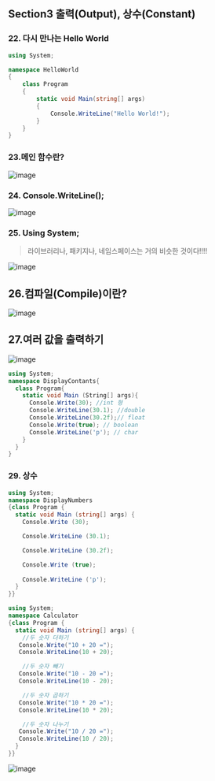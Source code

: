 ## Section3 출력(Output), 상수(Constant)

### 22. 다시 만나는 Hello World

```cs
using System;

namespace HelloWorld
{
    class Program
    {
        static void Main(string[] args)
        {
            Console.WriteLine("Hello World!");
        }
    }
}
```

### 23.메인 함수란?

![image](image.png)

### 24. Console.WriteLine();

![image](image_2.png)

### 25. Using System;

> 라이브러리나, 패키지나, 네임스페이스는 거의 비슷한 것이다!!!!

![image](image_3.png)

## 26.컴파일(Compile)이란?

![image](image_5.png)

## 27.여러 값을 출력하기

![image](image_6.png)
```cs
using System;
namespace DisplayContants{
  class Program{
    static void Main (String[] args){
      Console.Write(30); //int 형
      Console.WriteLine(30.1); //double
      Console.WriteLine(30.2f);// float
      Console.Write(true); // boolean
      Console.WriteLine('p'); // char
    }
  }
}

```

### 29. 상수
```cs
using System;
namespace DisplayNumbers
{class Program {
  static void Main (string[] args) {
    Console.Write (30);

    Console.WriteLine (30.1);

    Console.WriteLine (30.2f);

    Console.Write (true);
    
    Console.WriteLine ('p');
  }
}}
```

```cs
using System;
namespace Calculator
{class Program {
  static void Main (string[] args) {
    //두 숫자 더하기
   Console.Write("10 + 20 =");
   Console.WriteLine(10 + 20);

    //두 숫자 빼기
   Console.Write("10 - 20 =");
   Console.WriteLine(10 - 20);

    //두 숫자 곱하기
   Console.Write("10 * 20 =");
   Console.WriteLine(10 * 20);

    //두 숫자 나누기
   Console.Write("10 / 20 =");
   Console.WriteLine(10 / 20);   
  }
}}
```

![image](image_8.png)